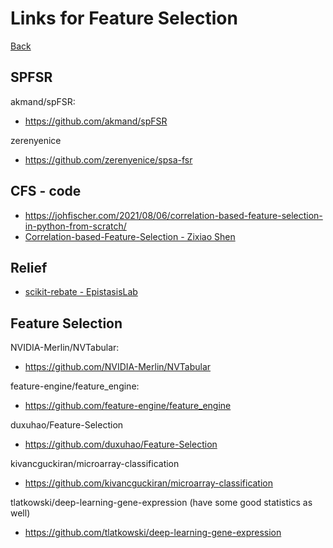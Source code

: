 # Links for Feature Selection
[Back](/docs/)

## SPFSR 
akmand/spFSR:
- https://github.com/akmand/spFSR

zerenyenice
- https://github.com/zerenyenice/spsa-fsr

## CFS - code 
- https://johfischer.com/2021/08/06/correlation-based-feature-selection-in-python-from-scratch/
- [
Correlation-based-Feature-Selection - Zixiao Shen](
https://github.com/ZixiaoShen/Correlation-based-Feature-Selection)

## Relief
- [scikit-rebate - EpistasisLab](https://github.com/EpistasisLab/scikit-rebate)

## Feature Selection
NVIDIA-Merlin/NVTabular:
- https://github.com/NVIDIA-Merlin/NVTabular

feature-engine/feature_engine:
- https://github.com/feature-engine/feature_engine

duxuhao/Feature-Selection
- https://github.com/duxuhao/Feature-Selection

kivancguckiran/microarray-classification
- https://github.com/kivancguckiran/microarray-classification

tlatkowski/deep-learning-gene-expression (have some good statistics as well)
- https://github.com/tlatkowski/deep-learning-gene-expression
